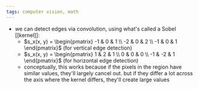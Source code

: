 ```yaml
---
tags: computer vision, math
---
```


- we can detect edges via convolution, using what's called a Sobel [[kernel]]:
	- $s_x(x, y) = \begin{pmatrix} -1 & 0 & 1 \\ -2 & 0 & 2 \\ -1 & 0 & 1 \end{pmatrix}$ (for vertical edge detection)
	- $s_x(x, y) = \begin{pmatrix} 1 & 2 & 1 \\ 0 & 0 & 0 \\ -1 & -2 & 1 \end{pmatrix}$ (for horizontal edge detection)
	- conceptually, this works because if the pixels in the region have similar values, they'll largely cancel out. but if they differ a lot across the axis where the kernel differs, they'll create large values
